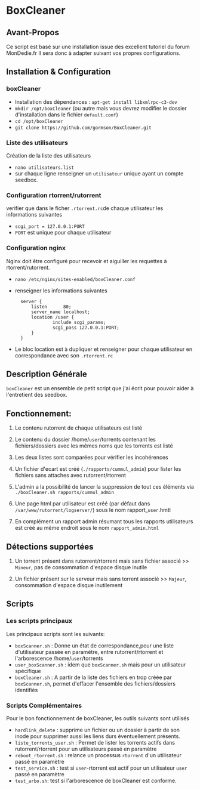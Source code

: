 # BoxCleaner

## Avant-Propos

Ce script est basé sur une installation issue des excellent tutoriel du forum MonDedie.fr
Il sera donc à adapter suivant vos propres configurations.

## Installation & Configuration

### boxCleaner
- Installation des dépendances : `apt-get install libxmlrpc-c3-dev`
- `mkdir /opt/boxCleaner` (ou autre mais vous devrez modifier le dossier d'installation dans le fichier `default.conf`)
- `cd /opt/boxCleaner`
- `git clone https://github.com/gormson/BoxCleaner.git`

### Liste des utilisateurs
Création de la liste des utilisateurs 
- `nano utilisateurs.list`
- sur chaque ligne renseigner un `utilisateur` unique ayant un compte seedbox.

### Configuration rtorrent/rutorrent
verifier que dans le ficher `.rtorrent.rc`de chaque utilisateur les informations suivantes
- `scgi_port = 127.0.0.1:PORT`
- `PORT` est unique pour chaque utilisateur

### Configuration nginx
Nginx doit être configuré pour recevoir et aiguiller les requettes à rtorrent/rutorrent.
- `nano /etc/nginx/sites-enabled/boxCleaner.conf`
- renseigner les informations suivantes 

        server {
        	listen      80;
        	server_name localhost;
        	location /user {
            		include scgi_params;
            		scgi_pass 127.0.0.1:PORT; 
        	}
        }

- Le bloc location est à dupliquer et renseigner pour chaque utilisateur en correspondance avec son `.rtorrent.rc`

## Description Générale

`boxCleaner` est un ensemble de petit script que j'ai écrit pour pouvoir aider à l'entretient des seedbox.

## Fonctionnement:
1) Le contenu rutorrent de chaque utilisateurs est listé

2) Le contenu du dossier /home/`user`/torrents contenant les fichiers/dossiers avec les mêmes noms que les torrents est listé

3) Les deux listes sont comparées pour vérifier les incohérences

4) Un fichier d'ecart est créé (`./rapports/cummul_admin`) pour lister les fichiers sans attaches avec rutorrent/rtorrent

5) L'admin a la possibilité de lancer la suppression de tout ces éléments via `./boxCleaner.sh rapports/cummul_admin`

6) Une page html par utilisateur est créé (par défaut dans `/var/www/rutorrent/logserver/`) sous le nom rapport_`user`.hmtl

7) En complément un rapport admin résumant tous les rapports utilisateurs est créé au même endroit sous le nom `rapport_admin.html`

## Détections supportées
1) Un torrent présent dans rutorrent/rtorrent mais sans fichier associé >> `Mineur`, pas de consommation d'espace disque inutile

2) Un fichier présent sur le serveur mais sans torrent associé >> `Majeur`, consommation d'espace disque inutilement

## Scripts

### Les scripts principaux

Les principaux scripts sont les suivants:
- `boxScanner.sh` : Donne un état de correspondance,pour une liste d'utilisateur passée en paramètre, entre rutorrent/rtorrent et l'arborescence /home/`user`/torrents
- `user_boxScanner.sh` : idem que `boxScanner.sh` mais pour un utilisateur spécifique
- `boxCleaner.sh` : A partir de la liste des fichiers en trop créée par `boxScanner.sh`, permet d'effacer l'ensemble des fichiers/dossiers identifiés

### Scripts Complémentaires

Pour le bon fonctionnement de boxCleaner, les outils suivants sont utilisés
- `hardlink_delete` : supprime un fichier ou un dossier à partir de son inode pour supprimer aussi les liens durs éventuellement présents.
- `liste_torrents_user.sh` : Permet de lister les torrents actifs dans rutorrent/rtorrent pour un utilisateurs passé en paramètre
- `reboot_rtorrent.sh` : relance un processus `rtorrent` d'un utilisateur passé en paramètre
- `test_service.sh` : test si `user`-rtorrent est actif pour un utilisateur `user` passé en paramètre
- `test_arbo.sh`: test si l'arborescence de boxCleaner est conforme.
